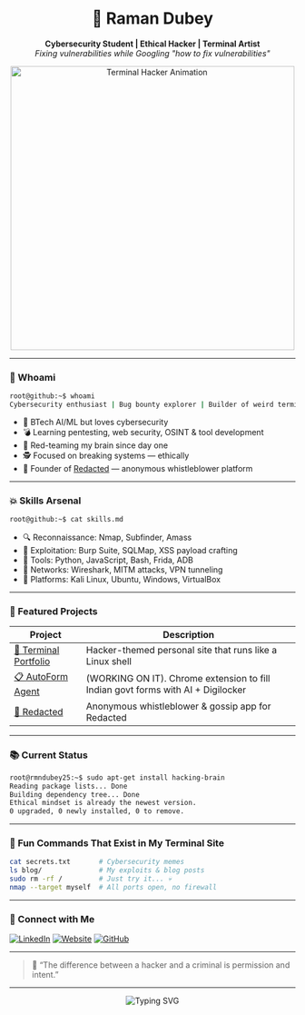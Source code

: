 <h1 align="center">🧠 Raman Dubey</h1>
<p align="center">
  <b>Cybersecurity Student | Ethical Hacker | Terminal Artist</b><br>
  <i>Fixing vulnerabilities while Googling "how to fix vulnerabilities"</i>
</p>

<p align="center">
  <img src="https://media.giphy.com/media/3o7abldj0b3rxrZUxW/giphy.gif" width="500" alt="Terminal Hacker Animation">
</p>

---

### 🐍 Whoami

```bash
root@github:~$ whoami
Cybersecurity enthusiast | Bug bounty explorer | Builder of weird terminal things
```

- 🏫 BTech AI/ML but loves cybersecurity   
- 💣 Learning pentesting, web security, OSINT & tool development  
- 🧠 Red-teaming my brain since day one  
- 🕵️ Focused on breaking systems — ethically  
- 🔐 Founder of [Redacted](https://github.com/rmndubey25/Redacted) — anonymous whistleblower platform

---

### 💥 Skills Arsenal

```bash
root@github:~$ cat skills.md
```

- 🔍 Reconnaissance: Nmap, Subfinder, Amass
- 🧪 Exploitation: Burp Suite, SQLMap, XSS payload crafting
- 🧰 Tools: Python, JavaScript, Bash, Frida, ADB
- 🔗 Networks: Wireshark, MITM attacks, VPN tunneling
- 🧱 Platforms: Kali Linux, Ubuntu, Windows, VirtualBox

---

### 🚀 Featured Projects

| Project | Description |
|--------|-------------|
| [🧠 Terminal Portfolio](https://rmndubey25.github.io/terminal) | Hacker-themed personal site that runs like a Linux shell |
| [📋 AutoForm Agent](https://github.com/rmndubey25/autoform-agent) | (WORKING ON IT). Chrome extension to fill Indian govt forms with AI + Digilocker |
| [💬 Redacted](https://github.com/rmndubey25/Redacted) | Anonymous whistleblower & gossip app for Redacted |

---

### 📚 Current Status

```bash
root@rmndubey25:~$ sudo apt-get install hacking-brain
Reading package lists... Done
Building dependency tree... Done
Ethical mindset is already the newest version.
0 upgraded, 0 newly installed, 0 to remove.
```

---

### 🧠 Fun Commands That Exist in My Terminal Site

```bash
cat secrets.txt       # Cybersecurity memes
ls blog/              # My exploits & blog posts
sudo rm -rf /         # Just try it... 💀
nmap --target myself  # All ports open, no firewall
```

---

### 🔗 Connect with Me

[![LinkedIn](https://img.shields.io/badge/LinkedIn-blue?logo=linkedin)](https://donkey.com)
[![Website](https://img.shields.io/badge/Website-%2300ff90?style=flat&logo=github)](https://rmndubey25.github.io/)
[![GitHub](https://img.shields.io/badge/GitHub-%2312100E?logo=github)](https://github.com/rmndubey25)

---

> 💬 “The difference between a hacker and a criminal is permission and intent.”

---

<p align="center">
  <img src="https://readme-typing-svg.demolab.com?font=Fira+Code&duration=2000&pause=500&color=00FF41&center=true&vCenter=true&width=435&lines=Hacking+the+planet...;Reporting+bugs+...;Building+cool+stuff...;Always+learning." alt="Typing SVG" />
</p>
